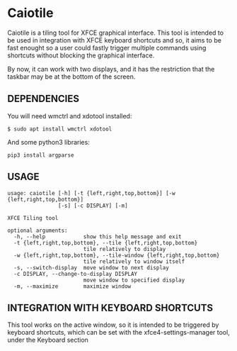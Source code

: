 # Caiotile

Caiotile is a tiling tool for XFCE graphical interface.
This tool is intended to be used in integration with XFCE keyboard shortcuts
and so, it aims to be fast enought so a user could fastly trigger multiple 
commands using shortcuts without blocking the graphical interface.

By now, it can work with two displays, and it has the restriction that the
taskbar may be at the bottom of the screen.

## DEPENDENCIES

You will need wmctrl and xdotool installed:

```
$ sudo apt install wmctrl xdotool
```

And some python3 libraries:

```
pip3 install argparse
```

## USAGE
```
usage: caiotile [-h] [-t {left,right,top,bottom}] [-w {left,right,top,bottom}]
                [-s] [-c DISPLAY] [-m]

XFCE Tiling tool

optional arguments:
  -h, --help            show this help message and exit
  -t {left,right,top,bottom}, --tile {left,right,top,bottom}
                        tile relatively to display
  -w {left,right,top,bottom}, --tile-window {left,right,top,bottom}
                        tile relatively to window itself
  -s, --switch-display  move window to next display
  -c DISPLAY, --change-to-display DISPLAY
                        move window to specified display
  -m, --maximize        maximize window
```

## INTEGRATION WITH KEYBOARD SHORTCUTS

This tool works on the active window, so it is intended to be triggered by
keyboard shortcuts, which can be set with the xfce4-settings-manager tool,
under the Keyboard section
